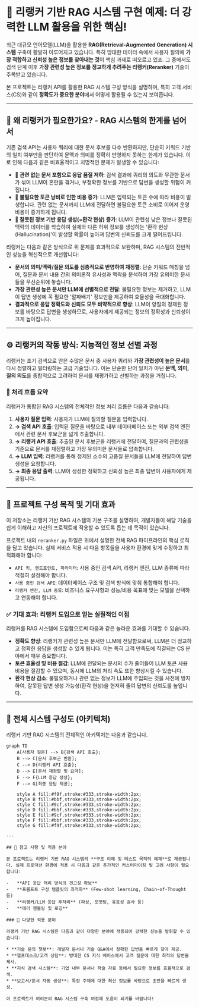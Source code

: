 # 🚀 리랭커 기반 RAG 시스템 구현 예제: 더 강력한 LLM 활용을 위한 핵심!

최근 대규모 언어모델(LLM)을 활용한 **RAG(Retrieval-Augmented Generation) 시스템** 구축이 활발히 이루어지고 있습니다. 특히 방대한 데이터 속에서 사용자 질의에 **가장 적합하고 신뢰성 높은 정보를 찾아내는 것**이 핵심 과제로 떠오르고 있죠. 그 중에서도 검색 단계 이후 **가장 관련성 높은 정보를 정교하게 추려주는 리랭커(Reranker)** 기술이 주목받고 있습니다.

본 프로젝트는 리랭커 API를 활용한 RAG 시스템 구성 방식을 설명하며, 특히 고객 서비스(CS)와 같이 **정확도가 중요한 분야**에서 어떻게 활용될 수 있는지 보여줍니다.

---

## 📌 왜 리랭커가 필요한가요? - RAG 시스템의 한계를 넘어서

기존 검색 API는 사용자 쿼리에 대한 문서 후보를 다수 반환하지만, 단순히 키워드 기반의 일치 여부만을 판단하여 문맥과 의미를 정확히 반영하지 못하는 한계가 있습니다. 이로 인해 다음과 같은 비효율적이고 치명적인 문제가 발생할 수 있습니다:

-   **🔸 관련 없는 문서 포함으로 응답 품질 저하**: 검색 결과에 쿼리의 의도와 무관한 문서가 섞여 LLM이 혼란을 겪거나, 부정확한 정보를 기반으로 답변을 생성할 위험이 커집니다.
-   **💸 불필요한 토큰 낭비로 인한 비용 증가**: LLM은 입력되는 토큰 수에 따라 비용이 발생합니다. 관련 없는 문서까지 LLM에 전달하면 불필요한 토큰 소비로 이어져 운영 비용이 증가하게 됩니다.
-   **👻 잘못된 정보 기반 응답 생성(=환각 현상) 증가**: LLM이 관련성 낮은 정보나 잘못된 맥락의 데이터를 학습하여 실제와 다른 허위 정보를 생성하는 '환각 현상(Hallucination)'이 발생할 확률이 높아져 답변의 신뢰도를 크게 떨어뜨립니다.

리랭커는 다음과 같은 방식으로 위 문제를 효과적으로 보완하며, RAG 시스템의 전반적인 성능을 혁신적으로 개선합니다:

-   **문서의 의미/맥락/질문 의도를 심층적으로 반영하여 재정렬**: 단순 키워드 매칭을 넘어, 질문과 문서 내용 간의 의미론적 유사성과 맥락을 분석하여 가장 유의미한 문서들을 우선순위에 놓습니다.
-   **가장 관련성 높은 문서만 LLM에 선별적으로 전달**: 불필요한 정보는 제거하고, LLM이 답변 생성에 꼭 필요한 '알짜배기' 정보만을 제공하여 효율성을 극대화합니다.
-   **결과적으로 응답 정확도와 신뢰도 모두 비약적으로 향상**: LLM이 양질의 정제된 정보를 바탕으로 답변을 생성하므로, 사용자에게 제공되는 정보의 정확성과 신뢰성이 크게 높아집니다.

---

## ⚙️ 리랭커의 작동 방식: 지능적인 정보 선별 과정

리랭커는 초기 검색으로 얻은 수많은 문서 중 사용자 쿼리와 **가장 관련성이 높은 문서**를 다시 정렬하고 필터링하는 고급 기술입니다. 이는 단순한 단어 일치가 아닌 **문맥, 의미, 질의 의도**를 종합적으로 고려하여 문서를 재평가하고 선별하는 과정을 거칩니다.

### 📄 처리 흐름 요약

리랭커가 통합된 RAG 시스템의 전체적인 정보 처리 흐름은 다음과 같습니다:

1.  **사용자 질문 입력**: 사용자가 LLM에 질의할 질문을 입력합니다.
2.  **→ 검색 API 호출**: 입력된 질문을 바탕으로 내부 데이터베이스 또는 외부 검색 엔진에서 관련 문서 후보군을 넓게 추출합니다.
3.  **→ 리랭커 API 호출**: 추출된 문서 후보군을 리랭커에 전달하여, 질문과의 관련성을 기준으로 문서를 재정렬하고 가장 유의미한 문서들로 압축합니다.
4.  **→ LLM 입력**: 리랭커를 통해 정제된 소수의 고품질 문서들을 LLM에 전달하여 답변 생성을 요청합니다.
5.  **→ 최종 응답 출력**: LLM이 생성한 정확하고 신뢰성 높은 최종 답변이 사용자에게 제공됩니다.

---

## 📁 프로젝트 구성 목적 및 기대 효과

이 저장소는 리랭커 기반 RAG 시스템의 기본 구조를 설명하여, 개발자들이 해당 기술을 쉽게 이해하고 자신의 프로젝트에 적용할 수 있도록 돕는 데 목적이 있습니다.

프로젝트 내의 `reranker.py` 파일은 위에서 설명한 전체 RAG 파이프라인의 핵심 로직을 담고 있습니다. 실제 서비스 적용 시 다음 항목들을 사용자 환경에 맞게 수정하고 최적화해야 합니다:

* `API 키, 엔드포인트, 파라미터`: 사용 중인 검색 API, 리랭커 엔진, LLM 종류에 따라 적절히 설정해야 합니다.
* `사용 중인 검색 API`: 데이터베이스 구조 및 검색 방식에 맞춰 통합해야 합니다.
* `리랭커 엔진, LLM 종류`: 비즈니스 요구사항과 성능/비용 목표에 맞는 모델을 선택하고 연동해야 합니다.

### ✅ 기대 효과: 리랭커 도입으로 얻는 실질적인 이점

리랭커를 RAG 시스템에 도입함으로써 다음과 같은 놀라운 효과를 기대할 수 있습니다.

* **정확도 향상**: 리랭커가 관련성 높은 문서만 LLM에 전달함으로써, LLM은 더 정교하고 정확한 응답을 생성할 수 있게 됩니다. 이는 특히 고객 만족도에 직결되는 CS 분야에서 매우 중요합니다.
* **토큰 효율성 및 비용 절감**: LLM에 전달되는 문서의 수가 줄어들어 LLM 토큰 사용 비용을 절감할 수 있으며, 동시에 LLM의 처리 속도 또한 향상시킬 수 있습니다.
* **환각 현상 감소**: 불필요하거나 관련 없는 정보가 LLM에 주입되는 것을 사전에 방지하여, 잘못된 답변 생성 가능성(환각 현상)을 현저히 줄여 답변의 신뢰도를 높입니다.

---

## 🧩 전체 시스템 구성도 (아키텍처)

리랭커 기반 RAG 시스템의 전체적인 아키텍처는 다음과 같습니다.

```mermaid
graph TD
    A[사용자 질문] --> B{검색 API 호출};
    B --> C[문서 후보군 반환];
    C --> D{리랭커 API 호출};
    D --> E[문서 재정렬 및 요약];
    E --> F{LLM 응답 생성};
    F --> G[최종 응답 제공];

    style A fill:#f9f,stroke:#333,stroke-width:2px;
    style B fill:#bbf,stroke:#333,stroke-width:2px;
    style C fill:#9cf,stroke:#333,stroke-width:2px;
    style D fill:#bbf,stroke:#333,stroke-width:2px;
    style E fill:#9cf,stroke:#333,stroke-width:2px;
    style F fill:#bbf,stroke:#333,stroke-width:2px;
    style G fill:#f9f,stroke:#333,stroke-width:2px;

---

## 🔗 참고 사항 및 적용 분야

본 프로젝트는 리랭커 기반 RAG 시스템의 **구조 이해 및 테스트 목적의 예제**로 제공됩니다. 실제 프로덕션 환경에 적용 시 다음과 같은 추가적인 커스터마이징 및 고려 사항이 필요합니다:

-   **API 응답 처리 방식의 견고성 확보**
-   **프롬프트 구성 템플릿의 최적화** (Few-shot learning, Chain-of-Thought 등)
-   **리랭커/LLM 응답 후처리** (파싱, 포맷팅, 유효성 검사 등)
-   **에러 핸들링 및 로깅**

### 📌 다양한 적용 분야

리랭커 기반 RAG 시스템은 다음과 같이 다양한 분야에 적용되어 강력한 성능을 발휘할 수 있습니다:

* **기술 문의 챗봇**: 개발자 문서나 기술 Q&A에서 정확한 답변을 빠르게 찾아 제공.
* **헬프데스크/고객 상담**: 방대한 CS 지식 베이스에서 고객 질문에 대한 최적의 답변을 제시.
* **지식 검색 시스템**: 기업 내부 문서나 학술 자료 등에서 필요한 정보를 효율적으로 검색.
* **보고서/문서 자동 생성**: 특정 주제에 대한 최신 정보를 바탕으로 초안을 빠르게 생성.

이 프로젝트가 여러분의 RAG 시스템 구축 여정에 도움이 되기를 바랍니다!
